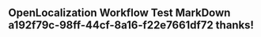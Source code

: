 <properties
ms.topic="hero-topic"
ms.test1="hero-topic"
ms.test2="test"/>

## OpenLocalization Workflow Test MarkDown a192f79c-98ff-44cf-8a16-f22e7661df72 thanks!
